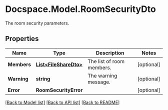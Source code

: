 # Docspace.Model.RoomSecurityDto
The room security parameters.

## Properties

Name | Type | Description | Notes
------------ | ------------- | ------------- | -------------
**Members** | [**List&lt;FileShareDto&gt;**](FileShareDto.md) | The list of room members. | [optional] 
**Warning** | **string** | The warning message. | [optional] 
**Error** | **RoomSecurityError** |  | [optional] 

[[Back to Model list]](../README.md#documentation-for-models) [[Back to API list]](../README.md#documentation-for-api-endpoints) [[Back to README]](../README.md)


